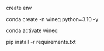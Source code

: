 create env

conda create -n wineq python=3.10 -y

conda activate wineq

pip install -r requirements.txt